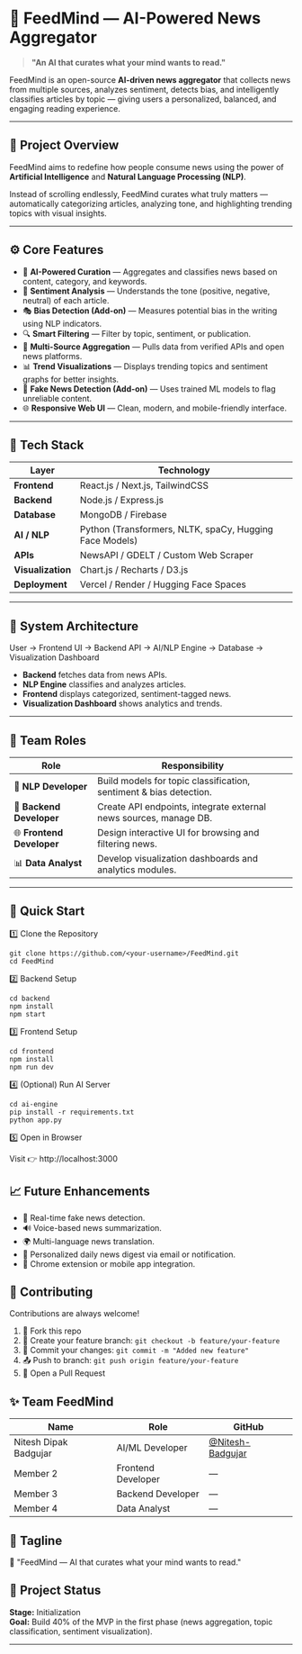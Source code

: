 # 🧠 FeedMind — AI-Powered News Aggregator

> **"An AI that curates what your mind wants to read."**

FeedMind is an open-source **AI-driven news aggregator** that collects news from multiple sources, analyzes sentiment, detects bias, and intelligently classifies articles by topic — giving users a personalized, balanced, and engaging reading experience.

---

## 📰 Project Overview

FeedMind aims to redefine how people consume news using the power of **Artificial Intelligence** and **Natural Language Processing (NLP)**.

Instead of scrolling endlessly, FeedMind curates what truly matters — automatically categorizing articles, analyzing tone, and highlighting trending topics with visual insights.

---

## ⚙️ Core Features

- 🧠 **AI-Powered Curation** — Aggregates and classifies news based on content, category, and keywords.  
- 💬 **Sentiment Analysis** — Understands the tone (positive, negative, neutral) of each article.  
- 🎭 **Bias Detection (Add-on)** — Measures potential bias in the writing using NLP indicators.  
- 🔍 **Smart Filtering** — Filter by topic, sentiment, or publication.  
- 📰 **Multi-Source Aggregation** — Pulls data from verified APIs and open news platforms.  
- 📊 **Trend Visualizations** — Displays trending topics and sentiment graphs for better insights.  
- 🧾 **Fake News Detection (Add-on)** — Uses trained ML models to flag unreliable content.  
- 🌐 **Responsive Web UI** — Clean, modern, and mobile-friendly interface.  

---

## 🧩 Tech Stack

| Layer | Technology |
|-------|-------------|
| **Frontend** | React.js / Next.js, TailwindCSS |
| **Backend** | Node.js / Express.js |
| **Database** | MongoDB / Firebase |
| **AI / NLP** | Python (Transformers, NLTK, spaCy, Hugging Face Models) |
| **APIs** | NewsAPI / GDELT / Custom Web Scraper |
| **Visualization** | Chart.js / Recharts / D3.js |
| **Deployment** | Vercel / Render / Hugging Face Spaces |

---

## 🧠 System Architecture
User → Frontend UI → Backend API → AI/NLP Engine → Database → Visualization Dashboard


- **Backend** fetches data from news APIs.  
- **NLP Engine** classifies and analyzes articles.  
- **Frontend** displays categorized, sentiment-tagged news.  
- **Visualization Dashboard** shows analytics and trends.  

---

## 👥 Team Roles

| Role | Responsibility |
|------|----------------|
| 🧠 **NLP Developer** | Build models for topic classification, sentiment & bias detection. |
| 💾 **Backend Developer** | Create API endpoints, integrate external news sources, manage DB. |
| 🌐 **Frontend Developer** | Design interactive UI for browsing and filtering news. |
| 📊 **Data Analyst** | Develop visualization dashboards and analytics modules. |

---

## 🚀 Quick Start

1️⃣ Clone the Repository
```
git clone https://github.com/<your-username>/FeedMind.git
cd FeedMind
```

2️⃣ Backend Setup
```
cd backend
npm install
npm start
```

3️⃣ Frontend Setup
```
cd frontend
npm install
npm run dev
```

4️⃣ (Optional) Run AI Server
```
cd ai-engine
pip install -r requirements.txt
python app.py
```

5️⃣ Open in Browser

Visit 👉 http://localhost:3000

## 📈 Future Enhancements

- 🧾 Real-time fake news detection.
- 🔊 Voice-based news summarization.
- 🌍 Multi-language news translation.
- 🔔 Personalized daily news digest via email or notification.
- 🤝 Chrome extension or mobile app integration.

## 🤝 Contributing

Contributions are always welcome!

1. 🍴 Fork this repo
2. 🌿 Create your feature branch: `git checkout -b feature/your-feature`
3. 💾 Commit your changes: `git commit -m "Added new feature"`
4. 📤 Push to branch: `git push origin feature/your-feature`
5. 🔁 Open a Pull Request



## ✨ Team FeedMind

| Name                   | Role                      | GitHub               |
|------------------------|---------------------------|----------------------|
| Nitesh Dipak Badgujar | AI/ML Developer| [@Nitesh-Badgujar](https://github.com/Nitesh-Badgujar-28906) |
| Member 2              | Frontend Developer       | —                    |
| Member 3              | Backend Developer        | —                    |
| Member 4              | Data Analyst             | —                    |

## 💬 Tagline

🧠 "FeedMind — AI that curates what your mind wants to read."

## 🌟 Project Status

**Stage:** Initialization  
**Goal:** Build 40% of the MVP in the first phase (news aggregation, topic classification, sentiment visualization).

---


